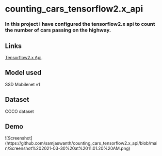 # counting_cars_tensorflow2.x_api
<h3>In this project i have configured the tensorflow2.x api to count the number of cars passing on the highway.</h3>


<h2>Links</h2>

[Tensorflow2.x  Api](https://github.com/tensorflow/models).


<h2>Model used </h2>
SSD Mobilenet v1

<h2>Dataset</h2>
COCO dataset

<h2>Demo</h2>
![Screenshot](https://github.com/samjaswanth/counting_cars_tensorflow2.x_api/blob/main/Screenshot%202021-03-30%20at%2011.01.20%20AM.png)

